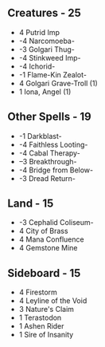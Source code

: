 ## Creatures - 25
* 4 Putrid Imp
* -4 Narcomoeba-
* -3 Golgari Thug-
* -4 Stinkweed Imp-
* -4 Ichorid-
* -1 Flame-Kin Zealot-
* 4 Golgari Grave-Troll (1)
* 1 Iona, Angel (1)

## Other Spells - 19 
* -1 Darkblast-
* -4 Faithless Looting-
* -4 Cabal Therapy-
* –3 Breakthrough-
* -4 Bridge from Below-
* -3 Dread Return-

## Land - 15
* -3 Cephalid Coliseum-
* 4 City of Brass
* 4 Mana Confluence
* 4 Gemstone Mine

## Sideboard - 15
* 4 Firestorm
* 4 Leyline of the Void
* 3 Nature's Claim
* 1 Terastodon
* 1 Ashen Rider
* 1 Sire of Insanity
